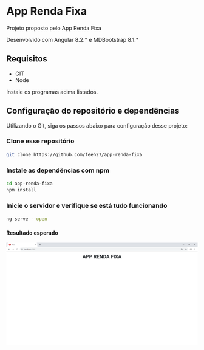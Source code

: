 # App Renda Fixa

Projeto proposto pelo App Renda Fixa

Desenvolvido com Angular 8.2.* e MDBootstrap 8.1.*

## Requisitos

  * GIT
  * Node

Instale os programas acima listados. 

## Configuração do repositório e dependências

Utilizando o Git, siga os passos abaixo para configuração desse projeto:

### Clone esse repositório

```bash
git clone https://github.com/feeh27/app-renda-fixa
```

### Instale as dependências com npm

```bash
cd app-renda-fixa
npm install
```

### Inicie o servidor e verifique se está tudo funcionando

```bash
ng serve --open
```

#### Resultado esperado

![image](hello-world.png)

